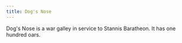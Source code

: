 ```yaml
---
title: Dog's Nose
---
```


Dog's Nose is a war galley in service to Stannis Baratheon. It has one hundred oars.


